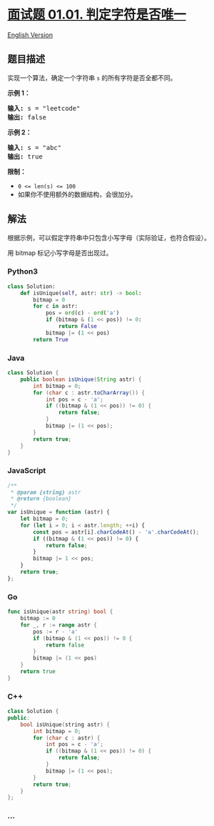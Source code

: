 # [面试题 01.01. 判定字符是否唯一](https://leetcode-cn.com/problems/is-unique-lcci)

[English Version](/lcci/01.01.Is%20Unique/README_EN.md)

## 题目描述

<!-- 这里写题目描述 -->
<p>实现一个算法，确定一个字符串 <code>s</code> 的所有字符是否全都不同。</p>

<p><strong>示例 1：</strong></p>

<pre><strong>输入:</strong> s = &quot;leetcode&quot;
<strong>输出:</strong> false 
</pre>

<p><strong>示例 2：</strong></p>

<pre><strong>输入:</strong> s = &quot;abc&quot;
<strong>输出:</strong> true
</pre>

<p><strong>限制：</strong></p>
<ul>
	<li><code>0 <= len(s) <= 100 </code></li>
	<li>如果你不使用额外的数据结构，会很加分。</li>
</ul>

## 解法

<!-- 这里可写通用的实现逻辑 -->

根据示例，可以假定字符串中只包含小写字母（实际验证，也符合假设）。

用 bitmap 标记小写字母是否出现过。

<!-- tabs:start -->

### **Python3**

<!-- 这里可写当前语言的特殊实现逻辑 -->

```python
class Solution:
    def isUnique(self, astr: str) -> bool:
        bitmap = 0
        for c in astr:
            pos = ord(c) - ord('a')
            if (bitmap & (1 << pos)) != 0:
                return False
            bitmap |= (1 << pos)
        return True
```

### **Java**

<!-- 这里可写当前语言的特殊实现逻辑 -->

```java
class Solution {
    public boolean isUnique(String astr) {
        int bitmap = 0;
        for (char c : astr.toCharArray()) {
            int pos = c - 'a';
            if ((bitmap & (1 << pos)) != 0) {
                return false;
            }
            bitmap |= (1 << pos);
        }
        return true;
    }
}
```

### **JavaScript**

```js
/**
 * @param {string} astr
 * @return {boolean}
 */
var isUnique = function (astr) {
    let bitmap = 0;
    for (let i = 0; i < astr.length; ++i) {
        const pos = astr[i].charCodeAt() - 'a'.charCodeAt();
        if ((bitmap & (1 << pos)) != 0) {
            return false;
        }
        bitmap |= 1 << pos;
    }
    return true;
};
```

### **Go**

```go
func isUnique(astr string) bool {
	bitmap := 0
	for _, r := range astr {
		pos := r - 'a'
		if (bitmap & (1 << pos)) != 0 {
			return false
		}
		bitmap |= (1 << pos)
	}
	return true
}
```

### **C++**

```cpp
class Solution {
public:
    bool isUnique(string astr) {
        int bitmap = 0;
        for (char c : astr) {
            int pos = c - 'a';
            if ((bitmap & (1 << pos)) != 0) {
                return false;
            }
            bitmap |= (1 << pos);
        }
        return true;
    }
};
```

### **...**

```

```

<!-- tabs:end -->
